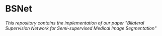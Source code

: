 # BSNet

###### This repository contains the implementation of our paper "Bilateral Supervision Network for Semi-supervised Medical Image Segmentation"

